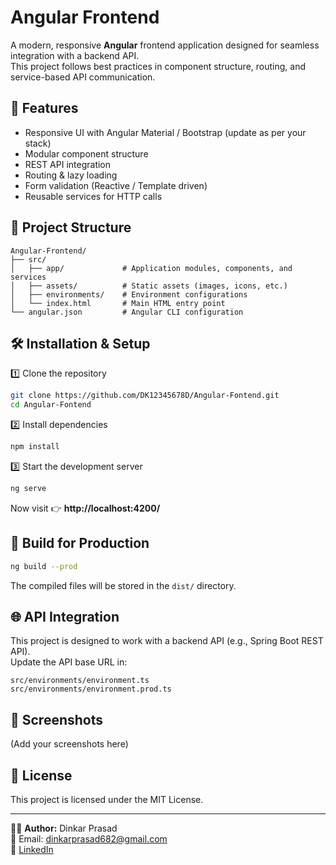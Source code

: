 # Angular Frontend

A modern, responsive **Angular** frontend application designed for seamless integration with a backend API.  
This project follows best practices in component structure, routing, and service-based API communication.

## 🚀 Features  
- Responsive UI with Angular Material / Bootstrap (update as per your stack)
- Modular component structure
- REST API integration
- Routing & lazy loading
- Form validation (Reactive / Template driven)
- Reusable services for HTTP calls

## 📂 Project Structure
```
Angular-Frontend/
├── src/
│   ├── app/             # Application modules, components, and services
│   ├── assets/          # Static assets (images, icons, etc.)
│   ├── environments/    # Environment configurations
│   └── index.html       # Main HTML entry point
└── angular.json         # Angular CLI configuration
```

## 🛠️ Installation & Setup

1️⃣ Clone the repository  
```bash
git clone https://github.com/DK12345678D/Angular-Fontend.git
cd Angular-Fontend
```

2️⃣ Install dependencies  
```bash
npm install
```

3️⃣ Start the development server  
```bash
ng serve
```
Now visit 👉 **http://localhost:4200/**

## 🔧 Build for Production
```bash
ng build --prod
```
The compiled files will be stored in the `dist/` directory.

## 🌐 API Integration
This project is designed to work with a backend API (e.g., Spring Boot REST API).  
Update the API base URL in:
```
src/environments/environment.ts
src/environments/environment.prod.ts
```

## 📸 Screenshots
(Add your screenshots here)

## 📄 License
This project is licensed under the MIT License.

--- 

👨‍💻 **Author:** Dinkar Prasad  
📧 Email: dinkarprasad682@gmail.com  
🔗 [LinkedIn](https://linkedin.com/in/dinkarprasad682)
